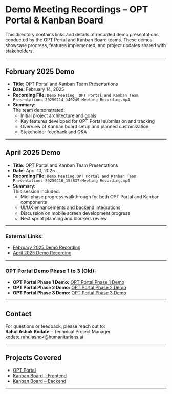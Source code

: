 # Demo Meeting Recordings – OPT Portal & Kanban Board

This directory contains links and details of recorded demo presentations conducted by the OPT Portal and Kanban Board teams. These demos showcase progress, features implemented, and project updates shared with stakeholders.

---

## February 2025 Demo

- **Title:** OPT Portal and Kanban Team Presentations  
- **Date:** February 14, 2025  
- **Recording File:** `Demo Meeting_ OPT Portal and Kanban Team Presentations-20250214_140249-Meeting Recording.mp4`  
- **Summary:**  
  The team demonstrated:
  - Initial project architecture and goals
  - Key features developed for OPT Portal submission and tracking
  - Overview of Kanban board setup and planned customization
  - Stakeholder feedback and Q&A

---

## April 2025 Demo

- **Title:** OPT Portal and Kanban Team Presentations  
- **Date:** April 10, 2025  
- **Recording File:** `Demo Meeting OPT Portal and Kanban Team Presentations-20250410_153837-Meeting Recording.mp4`  
- **Summary:**  
  This session included:
  - Mid-phase progress walkthrough for both OPT Portal and Kanban components
  - UI/UX enhancements and backend integrations
  - Discussion on mobile screen development progress
  - Next sprint planning and blockers review

---


### External Links:

- [February 2025 Demo Recording](https://northeastern-my.sharepoint.com/:v:/r/personal/kodate_ra_northeastern_edu/Documents/Teams%20Meeting%20Recordings/Demo%20Meeting_%20OPT%20Portal%20and%20Kanban%20Team%20Presentations-20250214_140249-Meeting%20Recording.mp4?csf=1&web=1&e=gGQ8N8&nav=eyJyZWZlcnJhbEluZm8iOnsicmVmZXJyYWxBcHAiOiJTdHJlYW1XZWJBcHAiLCJyZWZlcnJhbFZpZXciOiJTaGFyZURpYWxvZy1MaW5rIiwicmVmZXJyYWxBcHBQbGF0Zm9ybSI6IldlYiIsInJlZmVycmFsTW9kZSI6InZpZXcifX0%3D)
- [April 2025 Demo Recording](https://northeastern-my.sharepoint.com/:v:/r/personal/kodate_ra_northeastern_edu/Documents/Recordings/Demo%20Meeting%20OPT%20Portal%20and%20Kanban%20Team%20Presentations-20250410_153837-Meeting%20Recording.mp4?csf=1&web=1&e=6R8oEP&nav=eyJyZWZlcnJhbEluZm8iOnsicmVmZXJyYWxBcHAiOiJTdHJlYW1XZWJBcHAiLCJyZWZlcnJhbFZpZXciOiJTaGFyZURpYWxvZy1MaW5rIiwicmVmZXJyYWxBcHBQbGF0Zm9ybSI6IldlYiIsInJlZmVycmFsTW9kZSI6InZpZXcifX0%3D)

---
### OPT Portal Demo Phase 1 to 3 (Old):
- **OPT Portal Phase 1 Demo:** [OPT Portal Phase 1 Demo](https://drive.google.com/file/d/1QeIiMeb-XnwMNamMV6TNPOgskccpFLx0/view?usp=sharing)
- **OPT Portal Phase 2 Demo:** [OPT Portal Phase 2 Demo](https://drive.google.com/file/d/1mMz8rde2zSE99P-pc6QWWaXy0_6SCqOT/view?usp=sharing)
- **OPT Portal Phase 3 Demo:** [OPT Portal Phase 3 Demo](https://drive.google.com/file/d/1QeIiMeb-XnwMNamMV6TNPOgskccpFLx0/view?usp=sharing)

---

## Contact

For questions or feedback, please reach out to:  
**Rahul Ashok Kodate** – Technical Project Manager  
kodate.rahulashok@humanitarians.ai

---

## Projects Covered

- [OPT Portal](https://github.com/Humanitariansai/OPT-Project)  
- [Kanban Board – Frontend](https://github.com/Humanitariansai/kanban-board-frontend)  
- [Kanban Board – Backend](https://github.com/Humanitariansai/kanban-board-backend)

---

